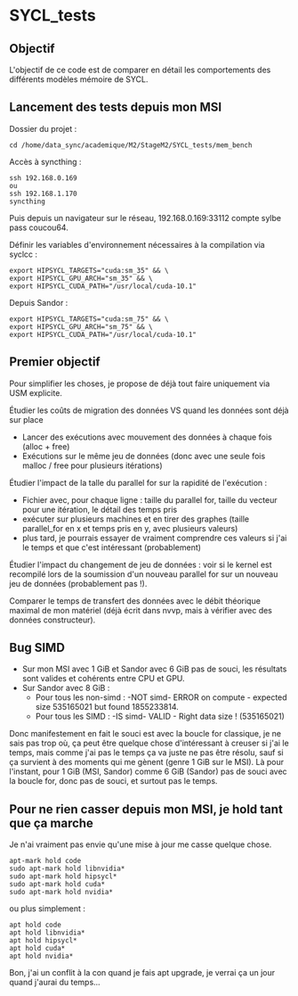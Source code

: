 # SYCL_tests

## Objectif

L'objectif de ce code est de comparer en détail les comportements des différents modèles mémoire de SYCL.


## Lancement des tests depuis mon MSI

Dossier du projet :  
```
cd /home/data_sync/academique/M2/StageM2/SYCL_tests/mem_bench
```

Accès à syncthing :  
```
ssh 192.168.0.169
ou
ssh 192.168.1.170
syncthing
```

Puis depuis un navigateur sur le réseau, 192.168.0.169:33112 compte sylbe pass coucou64.

Définir les variables d'environnement nécessaires à la compilation via syclcc :
```
export HIPSYCL_TARGETS="cuda:sm_35" && \
export HIPSYCL_GPU_ARCH="sm_35" && \
export HIPSYCL_CUDA_PATH="/usr/local/cuda-10.1"
```

Depuis Sandor :
```
export HIPSYCL_TARGETS="cuda:sm_75" && \
export HIPSYCL_GPU_ARCH="sm_75" && \
export HIPSYCL_CUDA_PATH="/usr/local/cuda-10.1"
```


## Premier objectif

Pour simplifier les choses, je propose de déjà tout faire uniquement via USM explicite.

Étudier les coûts de migration des données VS quand les données sont déjà sur place
- Lancer des exécutions avec mouvement des données à chaque fois (alloc + free)
- Exécutions sur le même jeu de données (donc avec une seule fois malloc / free pour plusieurs itérations)


Étudier l'impact de la talle du parallel for sur la rapidité de l'exécution :
- Fichier avec, pour chaque ligne : taille du parallel for, taille du vecteur pour une itération, le détail des temps pris
- exécuter sur plusieurs machines et en tirer des graphes (taille parallel_for en x et temps pris en y, avec plusieurs valeurs)
- plus tard, je pourrais essayer de vraiment comprendre ces valeurs si j'ai le temps et que c'est intéressant (probablement)


Étudier l'impact du changement de jeu de données : voir si le kernel est recompilé lors de la soumission d'un nouveau parallel for sur un nouveau jeu de données (probablement pas !).

Comparer le temps de transfert des données avec le débit théorique maximal de mon matériel (déjà écrit dans nvvp, mais à vérifier avec des données constructeur).

## Bug SIMD

- Sur mon MSI avec 1 GiB et Sandor avec 6 GiB pas de souci, les résultats sont valides et cohérents entre CPU et GPU.
- Sur Sandor avec 8 GiB : 
    - Pour tous les non-simd : -NOT simd- ERROR on compute - expected size 535165021 but found 1855233814.
    - Pour tous les SIMD     : -IS simd- VALID - Right data size ! (535165021)

Donc manifestement en fait le souci est avec la boucle for classique, je ne sais pas trop où, ça peut être quelque chose d'intéressant à creuser si j'ai le temps, mais comme j'ai pas le temps ça va juste ne pas être résolu, sauf si ça survient à des moments qui me gènent (genre 1 GiB sur le MSI). Là pour l'instant, pour 1 GiB (MSI, Sandor) comme 6 GiB (Sandor) pas de souci avec la boucle for, donc pas de souci, et surtout pas le temps.


## Pour ne rien casser depuis mon MSI, je hold tant que ça marche

Je n'ai vraiment pas envie qu'une mise à jour me casse quelque chose.

```
apt-mark hold code
sudo apt-mark hold libnvidia*
sudo apt-mark hold hipsycl*
sudo apt-mark hold cuda*
sudo apt-mark hold nvidia*
```

ou plus simplement :
```
apt hold code
apt hold libnvidia*
apt hold hipsycl*
apt hold cuda*
apt hold nvidia*
```

Bon, j'ai un conflit à la con quand je fais apt upgrade, je verrai ça un jour quand j'aurai du temps...